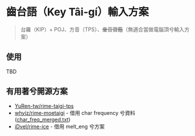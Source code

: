 

# 齒台語（Key Tâi-gí）輸入方案 

> 台羅（KIP）+ POJ、方音（TPS）、<del>彙音寶鑑</del>（無適合當做電腦頂兮輸入方案）

## 使用
TBD

## 有用著兮開源方案
- [YuRen-tw/rime-taigi-tps](https://github.com/YuRen-tw/rime-taigi-tps)
- [whyjz/rime-moetaigi](https://github.com/whyjz/rime-moetaigi) - 借用 char frequency 兮資料 ([char_freq_merged.txt](https://github.com/whyjz/rime-moetaigi/blob/main/rime-moetaigi/dict_prep/char_freq_merged.txt))
- [iDvel/rime-ice](https://github.com/iDvel/rime-ice) - 借用 melt_eng 兮方案
